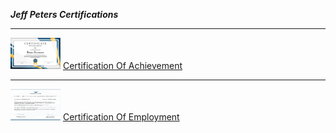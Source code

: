 ***Jeff Peters Certifications***

-------------------------------------
<div class="images">
  <img src="/JeffPeters/JeffPetersCertificationOfAchievement.png" width="80" height="50" alt="Image" />
  <a class="link1" href="/JeffPeters/JeffPetersCertificationOfAchievement.png">Certification Of Achievement</a>
</div>

<hr>

<div class="images">
  <img src="/JeffPeters/JeffPetersCertificationOfEmployment.png" width="80" height="50" alt="Image" />
  <a class="link1" href="/JeffPeters/JeffPetersCertificationOfEmployment.png">Certification Of Employment</a>
</div>


